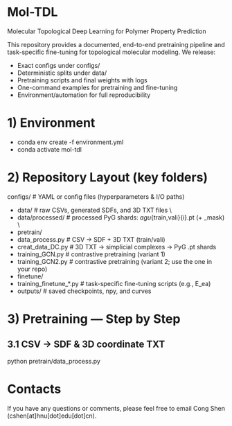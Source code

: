 # Mol-TDL
Molecular Topological Deep Learning for Polymer Property Prediction

This repository provides a documented, end-to-end pretraining pipeline and task-specific fine-tuning for topological molecular modeling. We release:
* Exact configs under configs/
* Deterministic splits under data/
* Pretraining scripts and final weights with logs
* One-command examples for pretraining and fine-tuning
* Environment/automation for full reproducibility

# 1) Environment
* conda env create -f environment.yml
* conda activate mol-tdl

# 2) Repository Layout (key folders)
configs/               # YAML or config files (hyperparameters & I/O paths)   
* data/                  # raw CSVs, generated SDFs, and 3D TXT files \\
* data/processed/        # processed PyG shards: <dataset>_agu_{train,vali}{i}.pt (+ _mask) \\
* pretrain/
*   data_process.py      # CSV -> SDF + 3D TXT (train/vali)
*   creat_data_DC.py     # 3D TXT -> simplicial complexes -> PyG .pt shards
*   training_GCN.py      # contrastive pretraining (variant 1)
*   training_GCN2.py     # contrastive pretraining (variant 2; use the one in your repo)
* finetune/
*   training_finetune_*.py  # task-specific fine-tuning scripts (e.g., E_ea)
* outputs/               # saved checkpoints, npy, and curves

# 3) Pretraining — Step by Step
## 3.1 CSV → SDF & 3D coordinate TXT
python pretrain/data_process.py

# Contacts
If you have any questions or comments, please feel free to email Cong Shen (cshen[at]hnu[dot]edu[dot]cn).
